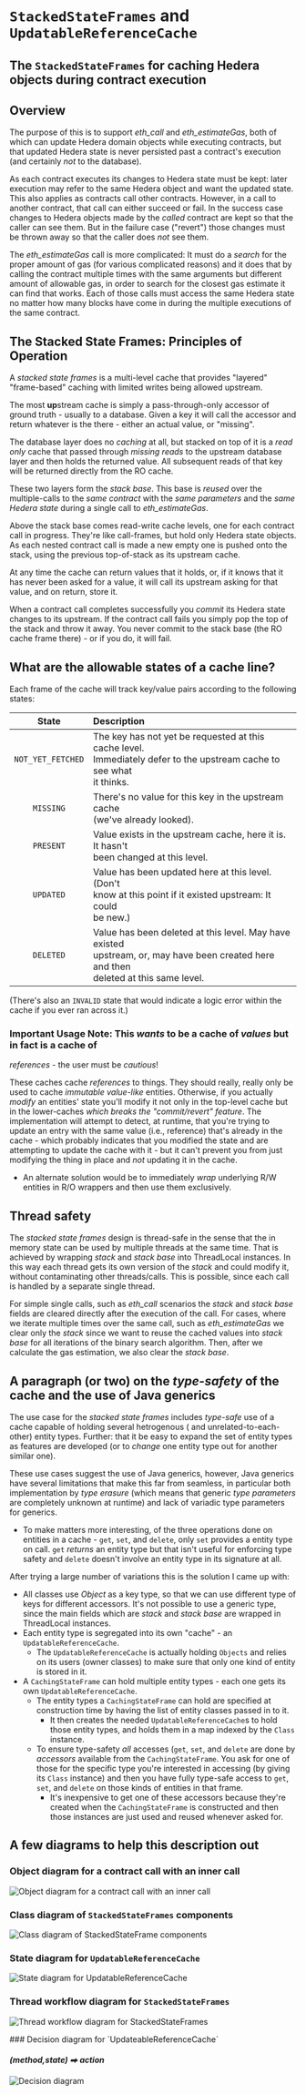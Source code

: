 # `StackedStateFrames` and `UpdatableReferenceCache`

## The `StackedStateFrames` for caching Hedera objects during contract execution

## Overview

The purpose of this is to support _eth_call_ and _eth_estimateGas_, both of which can update Hedera domain objects while
executing contracts, but that updated Hedera state is never persisted past a contract's execution (and certainly _not_
to the database).

As each contract executes its changes to Hedera state must be kept: later execution may refer to the same Hedera object
and want the updated state. This also applies as contracts call other contracts. However, in a call to another contract,
that call can either succeed or fail. In the success case changes to Hedera objects made by the _called_ contract are
kept so that the caller can see them. But in the failure case ("revert") those changes must be thrown away so that the
caller does _not_ see them.

The _eth_estimateGas_ call is more complicated: It must do a _search_ for the proper amount of gas (for various
complicated reasons) and it does that by calling the contract multiple times with the same arguments but different
amount of allowable gas, in order to search for the closest gas estimate it can find that works. Each of those calls
must access the same Hedera state no matter how many blocks have come in during the multiple executions of the same
contract.

## The Stacked State Frames: Principles of Operation

A _stacked state frames_ is a multi-level cache that provides "layered" "frame-based" caching with limited writes being
allowed upstream.

The most **up**stream cache is simply a pass-through-only accessor of
ground truth - usually to a database. Given a key it will call the
accessor and return whatever is the there - either an actual
value, or "missing".

The database layer does no _caching_ at all, but stacked on top of it is
a _read only_ cache that passed through _missing reads_ to the upstream
database layer and then holds the returned value. All subsequent reads
of that key will be returned directly from the RO cache.

These two layers form the _stack base_. This base is _reused_ over the multiple-calls to the _same contract_ with the
_same parameters_ and the _same Hedera state_ during a single call to _eth_estimateGas_.

Above the stack base comes read-write cache levels, one for each contract call in progress. They're like call-frames,
but hold only Hedera state
objects. As each nested contract call is made a new empty one is pushed onto the stack, using the previous top-of-stack
as its upstream cache.

At any time the cache can return values that it holds, or, if it knows that it has never been asked for a value, it will
call its upstream asking for that value, and on return, store it.

When a contract call completes successfully you _commit_ its Hedera state changes to its upstream. If the contract call
fails you simply pop the top of the stack and throw it away. You never commit to the stack base (the RO cache frame
there) - or if you do, it will fail.

## What are the allowable states of a cache line?

Each frame of the cache will track key/value pairs according to the
following states:

|       State       | Description                                                                                                                                |
|:-----------------:|:-------------------------------------------------------------------------------------------------------------------------------------------|
| `NOT_YET_FETCHED` | The key has not yet be requested at this cache level.<br>Immediately defer to the upstream cache to see what<br>it thinks.                 |
|     `MISSING`     | There's no value for this key in the upstream cache<br>(we've already looked).                                                             |
|     `PRESENT`     | Value exists in the upstream cache, here it is. It hasn't<br> been changed at this level.                                                  |
|     `UPDATED`     | Value has been updated here at this level. (Don't<br>know at this point if it existed upstream: It could<br>be new.)                       |
|     `DELETED`     | Value has been deleted at this level. May have existed<br>upstream, or, may have been created here and then<br>deleted at this same level. |

(There's also an `INVALID` state that would indicate a logic error within the cache if you ever ran across it.)

### Important Usage Note: This _wants_ to be a cache of _values_ but in fact is a cache of

_references_ - the user must be _cautious_!

These caches cache _references_ to things. They should really, really only be used to cache _immutable value-like_
entities. Otherwise, if you actually _modify_ an entities' state you'll modify it not only in the top-level cache but in
the lower-caches _which breaks the "commit/revert" feature_. The implementation will attempt to detect, at runtime, that
you're trying to update an entry with the same value (i.e., reference) that's already in the cache - which probably
indicates that you modified the state and are attempting to update the cache with it - but it can't prevent you from
just modifying the thing in place and _not_ updating it in the cache.

- An alternate solution would be to immediately _wrap_ underlying R/W entities in R/O wrappers and then use them
  exclusively.

## Thread safety

The _stacked state frames_ design is thread-safe in the sense that the in memory state can be used by multiple threads
at the same time. That is achieved by wrapping _stack_ and _stack base_ into ThreadLocal instances. In this way each
thread gets its own version of the _stack_ and could modify it, without contaminating other threads/calls. This is
possible, since each call is handled by a separate single thread.

For simple single calls, such as _eth_call_ scenarios the _stack_ and _stack base_ fields are cleared directly after the
execution of the call.
For cases, where we iterate multiple times over the same call, such as _eth_estimateGas_ we clear only the _stack_ since
we want to reuse
the cached values into _stack base_ for all iterations of the binary search algorithm. Then, after we calculate the gas
estimation, we also
clear the _stack base_.

## A paragraph (or two) on the _type-safety_ of the cache and the use of Java generics

The use case for the _stacked state frames_ includes _type-safe_ use of a cache capable of holding several hetrogenous (
and unrelated-to-each-other) entity types. Further: that it be easy to expand the set of entity types as features are
developed (or to _change_ one entity type out for another similar one).

These use cases suggest the use of Java generics, however, Java generics have several limitations that make this far
from seamless, in particular both implementation by _type erasure_ (which means that generic _type parameters_ are
completely unknown at runtime) and lack of variadic type parameters for generics.

- To make matters more interesting, of the three operations done on entities in a cache - `get`, `set`, and
  `delete`, only `set` provides a entity type on call. `get` _returns_ an entity type but that isn't useful
  for enforcing type safety and `delete` doesn't involve an entity type in its signature at all.

After trying a large number of variations this is the solution I came up with:

- All classes use _Object_ as a key type, so that we can use different type of keys for different accessors. It's not
  possible to use a generic type, since the main fields which are _stack_ and _stack base_ are wrapped in ThreadLocal
  instances.
- Each entity type is segregated into its own "cache" - an `UpdatableReferenceCache`.
    - The `UpdatableReferenceCache` is actually holding `Objects` and relies on its users (owner classes) to make sure
      that only one kind of entity is stored in it.
- A `CachingStateFrame` can hold multiple entity types - each one gets its own `UpdatableReferenceCache`.
    - The entity types a `CachingStateFrame` can hold are specified at construction time by having the list of
      entity classes passed in to it.
        - It then creates the needed `UpdatableReferenceCache`s to hold those entity types, and holds them in a map
          indexed by the `Class` instance.
    - To ensure type-safety _all_ accesses (`get`, `set`, and `delete` are done by _accessors_ available from the
      `CachingStateFrame`. You ask for one of those for the specific type you're interested in accessing (by
      giving its `Class` instance) and then you have fully type-safe access to `get`, `set`, and `delete` on those
      kinds of entities in that frame.
        - It's inexpensive to get one of these accessors because they're created when the `CachingStateFrame` is
          constructed and then those instances are just used and reused whenever asked for.

## A few diagrams to help this description out

### Object diagram for a contract call with an inner call

![Object diagram for a contract call with an inner call](images/ObjectDiagram-StackedStateFrames.svg)

<div style="page-break-before:always"></div>

### Class diagram of `StackedStateFrames` components

![Class diagram of StackedStateFrame components ](images/ClassDiagram-StackedStateFrames.svg)

<div style="page-break-before:always"></div>

### State diagram for `UpdatableReferenceCache`

![State diagram for UpdatableReferenceCache](images/StateDiagram-UpdatableReferenceCache.svg)

<div style="page-break-before:always"></div>

### Thread workflow diagram for `StackedStateFrames`

![Thread workflow diagram for StackedStateFrames](images/ThreadDiagram-StackedStateFrames.png)

<div style="page-break-before:always"></div>
### Decision diagram for `UpdateableReferenceCache`

#### _(method,state) ⮕ action_

![Decision diagram](images/DecisionDiagram-UpdatableReferenceCache.png)
